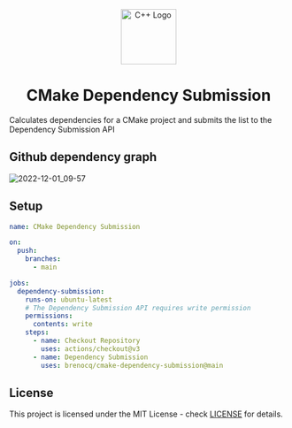 <div align="center">
<img src="https://user-images.githubusercontent.com/17342434/204997817-e8f9273d-d3d9-4869-9d9a-94d0889acf3d.png" alt="C++ Logo" width="100"/>
</div>

<h1 align="center">
CMake Dependency Submission
</h1>

Calculates dependencies for a CMake project and submits the list to the Dependency Submission API

## Github dependency graph
![2022-12-01_09-57](https://user-images.githubusercontent.com/17342434/204997995-1955d053-87f4-464f-8e02-e36fa807d0b1.png)

## Setup

```yml
name: CMake Dependency Submission

on:
  push:
    branches:
      - main

jobs:
  dependency-submission:
    runs-on: ubuntu-latest
    # The Dependency Submission API requires write permission
    permissions:
      contents: write
    steps:
      - name: Checkout Repository
        uses: actions/checkout@v3
      - name: Dependency Submission
        uses: brenocq/cmake-dependency-submission@main
```

## License
This project is licensed under the MIT License - check [LICENSE](LICENSE) for details.

